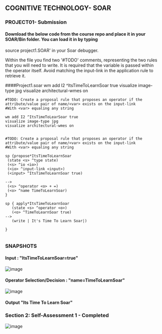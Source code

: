 ## COGNITIVE TECHNOLOGY- SOAR
### PROJECT01- Submission
#### Download the below code from the course repo and place it in your SOAR/Bin folder. You can load it in by typing 
source project1.SOAR' in your Soar debugger.

Within the file you find two '#TODO' comments, representing the two rules that you will need to write. It is required that the 
variable is passed within the operator itself. Avoid matching the input-link in the application rule to retrieve it.

####Project1.soar
wm add I2 ^ItsTimeToLearnSoar true
visualize image-type jpg
visualize architectural-wmes on

```
#TODO: Create a proposal rule that proposes an operator if the attribute/value pair of name/<var> exists on the input-link
#With <var> equaling any string

wm add I2 ^ItsTimeToLearSoar true
visualize image-type jpg
visualize architectural-wmes on


#TODO: Create a proposal rule that proposes an operator if the attribute/value pair of name/<var> exists on the input-link
#With <var> equaling any string

sp {propose*ItsTimeToLearnSoar
 (state <s> ^type state)
 (<s> ^io <io>)
 (<io> ^input-link <input>)
 (<input> ^ItsTimeToLearnSoar true)

-->
 (<s> ^operator <o> + =)
 (<o> ^name TimeToLearnSoar)
}

sp { apply*ItsTimeToLearnSoar
   (state <s> ^operator <o>)
   (<o> ^TimeToLearnSoar true)
-->
   (write | It's Time To Learn Soar|)

}


```

### SNAPSHOTS
#### Input : "ItsTimeToLearnSoar=true"
![image](https://user-images.githubusercontent.com/13011167/84137780-c9602c80-aa6a-11ea-8dec-47da71dae2f4.png)

#### Operator Selection/Decision : "name=TimeToLearnSoar"
![image](https://user-images.githubusercontent.com/13011167/84137866-ef85cc80-aa6a-11ea-9e57-00e2a3faa814.png)

#### Output "Its Time To Learn Soar"

### Section 2: Self-Assessment 1 - Completed
![image](https://user-images.githubusercontent.com/13011167/84131509-42a75180-aa62-11ea-86a8-fa71624ec91f.png)


